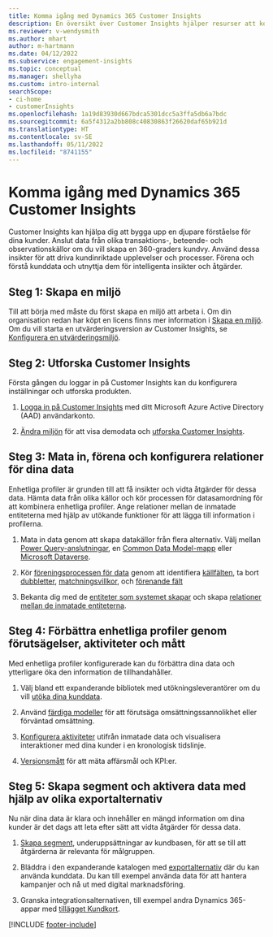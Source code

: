 ```yaml
---
title: Komma igång med Dynamics 365 Customer Insights
description: En översikt över Customer Insights hjälper resurser att komma igång snabbt.
ms.reviewer: v-wendysmith
ms.author: mhart
author: m-hartmann
ms.date: 04/12/2022
ms.subservice: engagement-insights
ms.topic: conceptual
ms.manager: shellyha
ms.custom: intro-internal
searchScope:
- ci-home
- customerInsights
ms.openlocfilehash: 1a19d83930d667bdca5301dcc5a3ffa5db6a7bdc
ms.sourcegitcommit: 6a5f4312a2bb808c40830863f26620daf65b921d
ms.translationtype: HT
ms.contentlocale: sv-SE
ms.lasthandoff: 05/11/2022
ms.locfileid: "8741155"
---
```

# <a name="get-started-with-dynamics-365-customer-insights"></a>Komma igång med Dynamics 365 Customer Insights

Customer Insights kan hjälpa dig att bygga upp en djupare förståelse för dina kunder. Anslut data från olika transaktions-, beteende- och observationskällor om du vill skapa en 360-graders kundvy. Använd dessa insikter för att driva kundinriktade upplevelser och processer. Förena och förstå kunddata och utnyttja dem för intelligenta insikter och åtgärder.

## <a name="step-1-create-an-environment"></a>Steg 1: Skapa en miljö

Till att börja med måste du först skapa en miljö att arbeta i. Om din organisation redan har köpt en licens finns mer information i [Skapa en miljö](create-environment.md). Om du vill starta en utvärderingsversion av Customer Insights, se [Konfigurera en utvärderingsmiljö](trial-signup.md).

## <a name="step-2-explore-customer-insights"></a>Steg 2: Utforska Customer Insights

Första gången du loggar in på Customer Insights kan du konfigurera inställningar och utforska produkten.

1. [Logga in på Customer Insights](https://home.ci.ai.dynamics.com) med ditt Microsoft Azure Active Directory (AAD) användarkonto.

1. [Ändra miljön](manage-environments.md#switch-environments) för att visa demodata och [utforska Customer Insights](home.md).

## <a name="step-3-ingest-unify-and-set-up-relationships-for-your-data"></a>Steg 3: Mata in, förena och konfigurera relationer för dina data

Enhetliga profiler är grunden till att få insikter och vidta åtgärder för dessa data. Hämta data från olika källor och kör processen för datasamordning för att kombinera enhetliga profiler. Ange relationer mellan de inmatade entiteterna med hjälp av utökande funktioner för att lägga till information i profilerna.

1. Mata in data genom att skapa datakällor från flera alternativ. Välj mellan [Power Query-anslutningar](connect-power-query.md), en [Common Data Model-mapp](connect-common-data-model.md) eller [Microsoft Dataverse](connect-dataverse-managed-lake.md). 

1. Kör [föreningsprocessen för data](data-unification.md) genom att identifiera [källfälten](map-entities.md), ta bort [dubbletter](remove-duplicates.md), [matchningsvillkor](match-entities.md), och [förenande fält](merge-entities.md)

1. Bekanta dig med de [entiteter som systemet skapar](entities.md) och skapa [relationer mellan de inmatade entiteterna](relationships.md).

## <a name="step-4-enhance-unified-profiles-with-predictions-activities-and-measures"></a>Steg 4: Förbättra enhetliga profiler genom förutsägelser, aktiviteter och mått

Med enhetliga profiler konfigurerade kan du förbättra dina data och ytterligare öka den information de tillhandahåller.

1. Välj bland ett expanderande bibliotek med utökningsleverantörer om du vill [utöka dina kunddata](enrichment-hub.md).

1. Använd [färdiga modeller](predictions-overview.md) för att förutsäga omsättningssannolikhet eller förväntad omsättning.

1. [Konfigurera aktiviteter](activities.md) utifrån inmatade data och visualisera interaktioner med dina kunder i en kronologisk tidslinje.

1. [Versionsmått](measures.md) för att mäta affärsmål och KPI:er.

## <a name="step-5-create-segments-and-activate-data-through-various-export-options"></a>Steg 5: Skapa segment och aktivera data med hjälp av olika exportalternativ

Nu när dina data är klara och innehåller en mängd information om dina kunder är det dags att leta efter sätt att vidta åtgärder för dessa data.

1. [Skapa segment](segments.md), underuppsättningar av kundbasen, för att se till att åtgärderna är relevanta för målgruppen.

1. Bläddra i den expanderande katalogen med [exportalternativ](export-destinations.md) där du kan använda kunddata. Du kan till exempel använda data för att hantera kampanjer och nå ut med digital marknadsföring.

1. Granska integrationsalternativen, till exempel andra Dynamics 365-appar med [tillägget Kundkort](customer-card-add-in.md).  


[!INCLUDE [footer-include](includes/footer-banner.md)]
